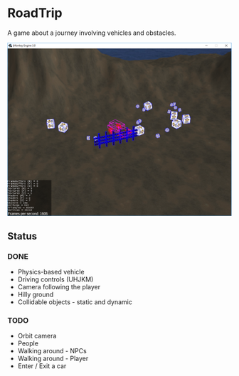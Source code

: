 # RoadTrip
A game about a journey involving vehicles and obstacles.

![Screenshot](https://github.com/Dejvino/roadtrip/blob/master/screenshot.png)

## Status
### DONE
* Physics-based vehicle
* Driving controls (UHJKM)
* Camera following the player
* Hilly ground
* Collidable objects - static and dynamic

### TODO
* Orbit camera
* People
* Walking around - NPCs
* Walking around - Player
* Enter / Exit a car